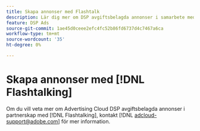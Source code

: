 ```yaml
---
title: Skapa annonser med Flashtalk
description: Lär dig mer om DSP avgiftsbelagda annonser i samarbete med Flashtalk.
feature: DSP Ads
source-git-commit: 1ae45d0ceee2efc4fc52b86fd6737d4c7467a6ca
workflow-type: tm+mt
source-wordcount: '35'
ht-degree: 0%

---
```


# Skapa annonser med [!DNL Flashtalking]

Om du vill veta mer om Advertising Cloud DSP avgiftsbelagda annonser i partnerskap med [!DNL Flashtalking], kontakt [!DNL adcloud-support@adobe.com] för mer information.

